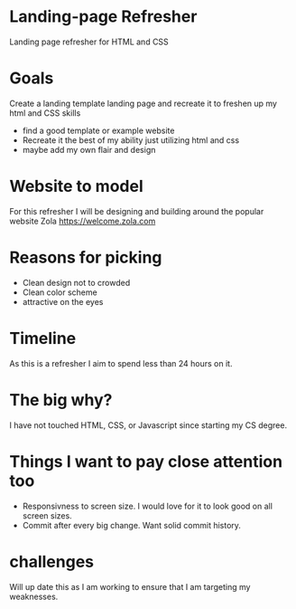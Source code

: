 # Landing-page Refresher
Landing page refresher for HTML and CSS

# Goals
Create a landing template landing page and recreate it to freshen up my html and CSS skills
- find a good template or example website
- Recreate it the best of my ability just utilizing html and css
- maybe add my own flair and design

# Website to model
For this refresher I will be designing and building around the popular website Zola
https://welcome.zola.com

# Reasons for picking
- Clean design not to crowded
- Clean color scheme
- attractive on the eyes


# Timeline
As this is a refresher I aim to spend less than 24 hours on it.

# The big why?
I have not touched HTML, CSS, or Javascript since starting my CS degree.

# Things I want to pay close attention too
- Responsivness to screen size. I would love for it to look good on all screen sizes.
- Commit after every big change. Want solid commit history.

# challenges
Will up date this as I am working to ensure that I am targeting my weaknesses.
